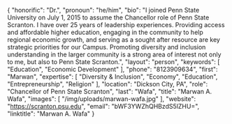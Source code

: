 {
  "honorific": "Dr.",
  "pronoun": "he/him",
  "bio": "I joined Penn State University on July 1, 2015 to assume the Chancellor role of Penn State Scranton. I have over 25 years of leadership experiences. Providing access and affordable higher education, engaging in the community to help regional economic growth, and serving as a sought after resource are key strategic priorities for our Campus. Promoting diversity and inclusion understanding in the larger community is a strong area of interest not only to me, but also to Penn State Scranton.",
  "layout": "person",
  "keywords": [
    "Education",
    "Economic Development"
  ],
  "phone": "8123909634",
  "first": "Marwan",
  "expertise": [
    "Diversity & Inclusion",
    "Economy",
    "Education",
    "Entrepreneurship",
    "Religion"
  ],
  "location": "Dickson City, PA",
  "role": "Chancellor of Penn State Scranton",
  "last": "Wafa",
  "title": "Marwan A. Wafa",
  "images": [
    "/img/uploads/marwan-wafa.jpg"
  ],
  "website": "https://scranton.psu.edu",
  "email": "bWF3YWZhQHBzdS5lZHU=",
  "linktitle": "Marwan A. Wafa"
}